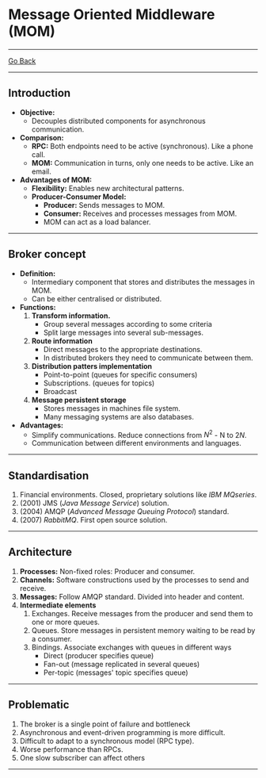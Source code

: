 # Message Oriented Middleware (MOM)
---
[Go Back](../README.md)

---
## Introduction
- **Objective:**
    - Decouples distributed components for asynchronous communication.
- **Comparison:**
    - **RPC:** Both endpoints need to be active (synchronous). Like a phone call.
    - **MOM:** Communication in turns, only one needs to be active. Like an email.
- **Advantages of MOM:**
    - **Flexibility:** Enables new architectural patterns.
    - **Producer-Consumer Model:**
        - **Producer:** Sends messages to MOM.
        - **Consumer:** Receives and processes messages from MOM.
        - MOM can act as a load balancer.
---
## Broker concept
- **Definition:**
	- Intermediary component that stores and distributes the messages in MOM.
	- Can be either centralised or distributed.
- **Functions:**
	1. **Transform information.**
		- Group several messages according to some criteria
		- Split large messages into several sub-messages.
	2. **Route information**
		- Direct messages to the appropriate destinations.
		- In distributed brokers they need to communicate between them.
	3. **Distribution patters implementation**
		- Point-to-point (queues for specific consumers)
		- Subscriptions. (queues for topics)
		- Broadcast
	4. **Message persistent storage**
		- Stores messages in machines file system.
		- Many messaging systems are also databases.
- **Advantages:**
	- Simplify communications. Reduce connections from $N^2$ - N to $2N$.
	- Communication between different environments and languages.
---
## Standardisation
1. Financial environments. Closed, proprietary solutions like *IBM MQseries*.
2. (2001) JMS (_Java Message Service_) solution.
3. (2004) AMQP (_Advanced Message Queuing Protocol_) standard.
4. (2007) *RabbitMQ*. First open source solution.
---
## Architecture
1. **Processes:** Non-fixed roles: Producer and consumer.
2. **Channels:** Software constructions used by the processes to send and receive.
3. **Messages:** Follow  AMQP standard. Divided into header and content.
4. **Intermediate elements**
	1. Exchanges. Receive messages from the producer and send them to one or more queues.
	2. Queues. Store messages in persistent memory waiting to be read by a consumer.
	3. Bindings. Associate exchanges with queues in different ways
		- Direct (producer specifies queue)
		- Fan-out (message replicated in several queues)
		- Per-topic (messages' topic specifies queue)
---
## Problematic
1. The broker is a single point of failure and bottleneck
2. Asynchronous and event-driven programming is more difficult.
3. Difficult to adapt to a synchronous model (RPC type).
4. Worse performance than RPCs.
5. One slow subscriber can affect others
---